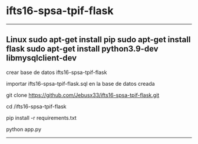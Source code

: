 # ifts16-spsa-tpif-flask

----------------------------------------------------------
Linux 
sudo apt-get install pip
sudo apt-get install flask
sudo apt-get install python3.9-dev libmysqlclient-dev
----------------------------------------------------------

crear base de datos ifts16-spsa-tpif-flask

importar ifts16-spsa-tpif-flask.sql en la base de datos creada

git clone https://github.com/Jebusx33/ifts16-spsa-tpif-flask.git

cd /ifts16-spsa-tpif-flask

pip install -r requirements.txt

python app.py

--------------------------------------------------------

